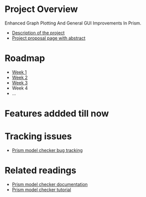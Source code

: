 # Project Overview
Enhanced Graph Plotting And General GUI Improvements In Prism.

* [Description of the project](http://www.prismmodelchecker.org/gsoc/#basic)
* [Project proposal page with abstract](https://summerofcode.withgoogle.com/projects/#5766970154680320)

# Roadmap
* [Week 1](https://github.com/musaeed/Prism-gsoc16/blob/master/roadmap/week1.md)
* [Week 2](https://github.com/musaeed/Prism-gsoc16/blob/master/roadmap/week2.md)
* [Week 3](https://github.com/musaeed/Prism-gsoc16/blob/master/roadmap/week3.md)
* Week 4
* ...

# Features addded till now


# Tracking issues
* [Prism model checker bug tracking](https://sourceforge.net/p/prism-mc/bugs/)

# Related readings
* [Prism model checker documentation](http://www.prismmodelchecker.org/doc/)
* [Prism model checker tutorial](http://www.prismmodelchecker.org/tutorial/)
